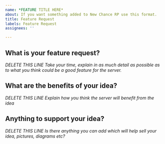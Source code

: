 ```yaml
---
name: *FEATURE TITLE HERE*
about: If you want something added to New Chance RP use this format.
title: Feature Request
labels: Feature Request
assignees: ''

---
```


<h2>What is your feature request?</h2>

*DELETE THIS LINE Take your time, explain in as much detail as possible as to what you think could be a good feature for the server.*

<h2>What are the benefits of your idea?</h2>

*DELETE THIS LINE Explain how you think the server will benefit from the idea*

<h2>Anything to support your idea?</h2>

*DELETE THIS LINE Is there anything you can add which will help sell your idea, pictures, diagrams etc?*
